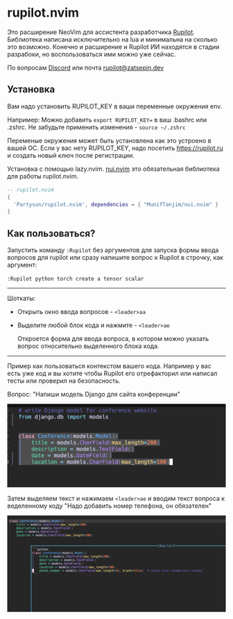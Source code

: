 # rupilot.nvim
Это расширение NeoVim для ассистента разработчика [Rupilot](https://rupilot.ru). Библиотека написана исключительно на lua и минимальна на сколько это возможно. Конечно и расширение и Rupilot ИИ находятся в стадии разрабоки, но воспользоваться ими можно уже сейчас.

По вопросам [Discord](https://discord.gg/62BAQuZGqg) или почта rupilot@zatsepin.dev

## Установка

Вам надо установить RUPILOT_KEY в ваши переменные окружения env. 

Например:
Можно добавить `export RUPILOT_KEY=` в ваш .bashrc или .zshrc. Не забудьте применить изменения - `source ~/.zshrc`

Переменые окружения может быть установлена как это устроено в вашей ОС.
Если у вас нету RUPILOT_KEY, надо посетить https://rupilot.ru и создать новый ключ после регистрации.


Установка с помощью lazy.nvim. [nui.nvim](https://github.com/MunifTanjim/nui.nvim) это обязательная библиотека для работы rupilot.nvim.

```lua
-- rupilot.nvim
{
  'Partysun/rupilot.nvim', dependencies = { "MunifTanjim/nui.nvim" }
}
```

## Как пользоваться?

Запустить команду `:Rupilot` без аргументов для запуска формы ввода вопросов для rupilot
или сразу напишите вопрос к Rupilot в строчку, как аргумент:

 `:Rupilot python torch create a tensor scalar`

---
Шоткаты:

 - Открыть окно ввода вопросов - `<leader>aa`

 - Выделите любой блок кода и нажмите - `<leader>ae`
    
    Откроется форма для ввода вопроса, в котором можно указать вопрос относительно выделенного блока кода.

---
Пример как пользоваться контекстом вашего кода.
Например у вас есть уже код и вы хотите чтобы Rupilot его отрефакторил или написал тесты или проверил на безопасность.

Вопрос: "Напиши модель Django для сайта конференции"

![Вопрос 1](/docs/1.png)

Затем выделяем текст и нажимаем `<leader>ae` и вводим текст вопроса к веделенному коду
"Надо добавить номер телефона, он обязателен"

![Вопрос 1](/docs/2.png)